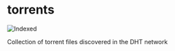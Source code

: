 torrents 
========
![Indexed](https://img.shields.io/badge/indexed-231862-blue)

Collection of torrent files discovered in the DHT network
